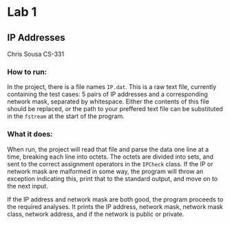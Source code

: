 # Lab 1

## IP Addresses

Chris Sousa
CS-331

### How to run:
In the project, there is a file names `IP.dat`.  This is a raw text file, currently containing the test cases:
5 pairs of IP addresses and a corresponding network mask, separated by whitespace.  Either the 
contents of this file should be replaced, or the path to your preffered text file can be substituted 
in the `fstream` at the start of the program.

### What it does:
When run, the project will read that file and parse the data one line at a time, breaking each line 
into octets.  The octets are divided into sets, and sent to the correct assignment operators in the 
`IPCheck` class.  If the IP or network mask are malformed in some way, the program will throw
an exception indicating this, print that to the standard output, and move on to the next input.

If the IP address and network mask are both good, the program proceeds to the required analyses.  It prints the IP address, network mask, network mask class, network address, and if the network
is public or private.